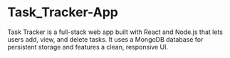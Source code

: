 # Task_Tracker-App
Task Tracker is a full-stack web app built with React and Node.js that lets users add, view, and delete tasks. It uses a MongoDB database for persistent storage and features a clean, responsive UI.
